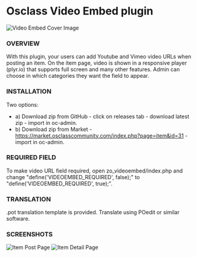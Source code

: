 # Osclass Video Embed plugin

![Video Embed Cover Image](https://raw.githubusercontent.com/webmods-croatia/oscplugin-videoembed/master/cover.jpg)

### OVERVIEW
With this plugin, your users can add Youtube and Vimeo video URLs when posting an item.
On the item page, video is shown in a responsive player (plyr.io) that supports full screen and many other features.
Admin can choose in which categories they want the field to appear.

### INSTALLATION
Two options:
- a) Download zip from GitHub - click on releases tab - download latest zip - import in oc-admin.
- b) Download zip from Market - https://market.osclasscommunity.com/index.php?page=item&id=31 - import in oc-admin.

### REQUIRED FIELD
To make video URL field required, open zo_videoembed/index.php and change "define('VIDEOEMBED_REQUIRED', false);" to "define('VIDEOEMBED_REQUIRED', true);".

### TRANSLATION
.pot translation template is provided. Translate using POedit or similar software.

### SCREENSHOTS
![Item Post Page](https://raw.githubusercontent.com/webmods-croatia/oscplugin-videoembed/master/item%20post.jpg)
![Item Detail Page](https://raw.githubusercontent.com/webmods-croatia/oscplugin-videoembed/master/item%20detail.jpg)
